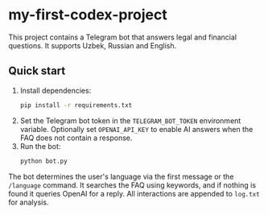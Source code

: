 # my-first-codex-project

This project contains a Telegram bot that answers legal and financial questions. It supports Uzbek, Russian and English.

## Quick start

1. Install dependencies:
   ```bash
   pip install -r requirements.txt
   ```
2. Set the Telegram bot token in the `TELEGRAM_BOT_TOKEN` environment variable.
   Optionally set `OPENAI_API_KEY` to enable AI answers when the FAQ does not contain a response.
3. Run the bot:
   ```bash
   python bot.py
   ```

The bot determines the user's language via the first message or the `/language` command. It searches the FAQ using keywords, and if nothing is found it queries OpenAI for a reply. All interactions are appended to `log.txt` for analysis.
